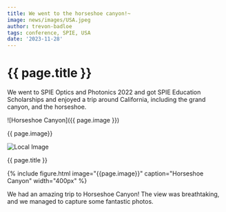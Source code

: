 ```yaml
---
title: We went to the horseshoe canyon!~
image: news/images/USA.jpeg
author: trevon-badloe
tags: conference, SPIE, USA
date: '2023-11-28'
---
```


# {{ page.title }}


We went to SPIE Optics and Photonics 2022 and got SPIE Education Scholarships and enjoyed a trip around California, including the grand canyon, and the horseshoe.

![Horseshoe Canyon]({{ page.image }})

{{ page.image}}


<img src=" {{ page.image}} " alt="Local Image" />

{{ page.title }} 

{%
  include figure.html
  image="{{page.image}}"
  caption="Horseshoe Canyon"
  width="400px"
%}



We had an amazing trip to Horseshoe Canyon! The view was breathtaking, and we managed to capture some fantastic photos.